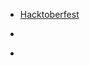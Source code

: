 
- [Hacktoberfest](/2019/02/hacktoberfest/)

- [](/2019/02/btxn5aybmto/)

- [](/2018/10/1054707055339040768/)
